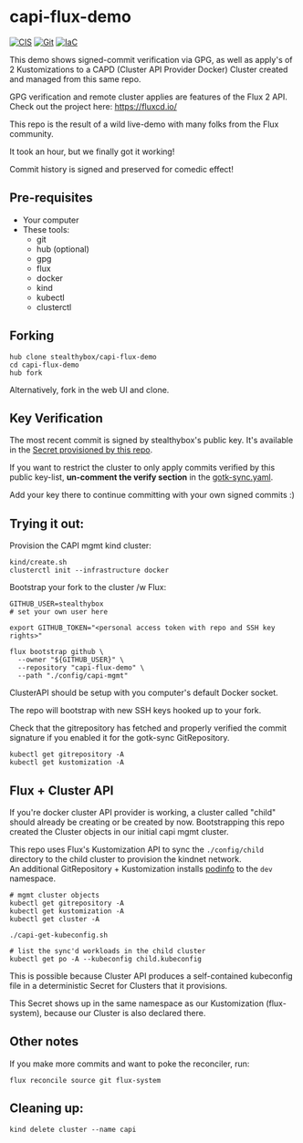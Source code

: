 # capi-flux-demo

[![CIS](https://app.soluble.cloud/api/v1/public/badges/4b3a1598-4192-4703-9772-bcd7ad6948c4.svg?orgId=561911742905)](https://app.soluble.cloud/repos/details/github.com/mollypi/capi-flux-demo?orgId=561911742905)  [![Git](https://app.soluble.cloud/api/v1/public/badges/4315670c-14b4-43a4-8df1-6d34d516431d.svg?orgId=561911742905)](https://app.soluble.cloud/repos/details/github.com/mollypi/capi-flux-demo?orgId=561911742905)  [![IaC](https://app.soluble.cloud/api/v1/public/badges/9e38da83-48ce-4c51-ab3d-278709eae6cb.svg?orgId=561911742905)](https://app.soluble.cloud/repos/details/github.com/mollypi/capi-flux-demo?orgId=561911742905)  

This demo shows signed-commit verification via GPG, as well as
apply's of 2 Kustomizations to a CAPD (Cluster API Provider Docker) Cluster created and managed from this same repo.

GPG verification and remote cluster applies are features of the
Flux 2 API. Check out the project here: https://fluxcd.io/

This repo is the result of a wild live-demo with many
folks from the Flux community.

It took an hour, but we finally got it working!

Commit history is signed and preserved for comedic effect!


## Pre-requisites

- Your computer
- These tools:
  - git
  - hub (optional)
  - gpg
  - flux
  - docker
  - kind
  - kubectl
  - clusterctl


## Forking

```shell
hub clone stealthybox/capi-flux-demo
cd capi-flux-demo
hub fork
```
Alternatively, fork in the web UI and clone.


## Key Verification

The most recent commit is signed by stealthybox's public key.
It's available in the [Secret provisioned by this repo](./config/capi-mgmt/flux-system/admin-public-gpg.yaml).

If you want to restrict the cluster to only apply commits
verified by this public key-list, **un-comment the verify section** in the [gotk-sync.yaml](./config/capi-mgmt/flux-system/gotk-sync.yaml).

Add your key there to continue committing with your own signed
commits :)


## Trying it out:

Provision the CAPI mgmt kind cluster:
```shell
kind/create.sh
clusterctl init --infrastructure docker
```

Bootstrap your fork to the cluster /w Flux:
```shell
GITHUB_USER=stealthybox
# set your own user here

export GITHUB_TOKEN="<personal access token with repo and SSH key rights>"

flux bootstrap github \
  --owner "${GITHUB_USER}" \
  --repository "capi-flux-demo" \
  --path "./config/capi-mgmt"
```

ClusterAPI should be setup with you computer's default Docker socket.

The repo will bootstrap with new SSH keys hooked up to your fork.

Check that the gitrepository has fetched and properly verified
the commit signature if you enabled it for the gotk-sync GitRepository.
```shell
kubectl get gitrepository -A
kubectl get kustomization -A
```


## Flux + Cluster API

If you're docker cluster API provider is working, a cluster called "child" should already be creating or be created by now.
Bootstrapping this repo created the Cluster objects in our initial
capi mgmt cluster.

This repo uses Flux's Kustomization API to sync the
`./config/child` directory to the child cluster to provision the
kindnet network.  
An additional GitRepository + Kustomization installs
[podinfo](https://github.com/stefanprodan/podinfo) to the `dev` namespace.

```shell
# mgmt cluster objects
kubectl get gitrepository -A
kubectl get kustomization -A
kubectl get cluster -A

./capi-get-kubeconfig.sh

# list the sync'd workloads in the child cluster
kubectl get po -A --kubeconfig child.kubeconfig
```

This is possible because Cluster API produces a self-contained
kubeconfig file in a deterministic Secret for Clusters that it
provisions.

This Secret shows up in the same namespace as our Kustomization
(flux-system), because our Cluster is also declared there.


## Other notes

If you make more commits and want to poke the reconciler, run:
```
flux reconcile source git flux-system
```


## Cleaning up:

```shell
kind delete cluster --name capi
```
